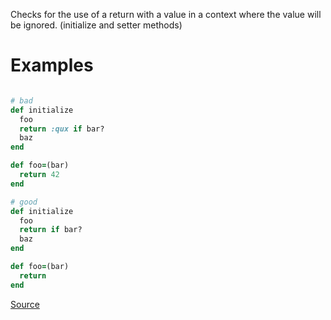 
Checks for the use of a return with a value in a context
where the value will be ignored. (initialize and setter methods)

# Examples

```ruby

# bad
def initialize
  foo
  return :qux if bar?
  baz
end

def foo=(bar)
  return 42
end

# good
def initialize
  foo
  return if bar?
  baz
end

def foo=(bar)
  return
end
```

[Source](http://www.rubydoc.info/gems/rubocop/RuboCop/Cop/Lint/ReturnInVoidContext)